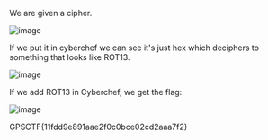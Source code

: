 We are given a cipher.

![image](https://user-images.githubusercontent.com/80063008/137869533-55a72cbd-eca4-499e-9c21-fb410bcd06e3.png)


If we put it in cyberchef we can see it's just hex which deciphers to something that looks like ROT13.

![image](https://user-images.githubusercontent.com/80063008/137869568-19234209-6a46-498f-ba59-cdca1e66a16a.png)


If we add ROT13 in Cyberchef, we get the flag:

![image](https://user-images.githubusercontent.com/80063008/137869578-3f65957e-d95a-493e-b6ca-9f6dca9715d6.png)


GPSCTF{11fdd9e891aae2f0c0bce02cd2aaa7f2}
